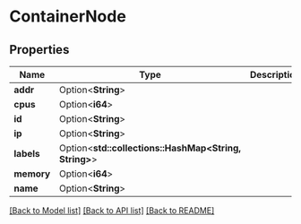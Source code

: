 # ContainerNode

## Properties

Name | Type | Description | Notes
------------ | ------------- | ------------- | -------------
**addr** | Option<**String**> |  | [optional]
**cpus** | Option<**i64**> |  | [optional]
**id** | Option<**String**> |  | [optional]
**ip** | Option<**String**> |  | [optional]
**labels** | Option<**std::collections::HashMap<String, String>**> |  | [optional]
**memory** | Option<**i64**> |  | [optional]
**name** | Option<**String**> |  | [optional]

[[Back to Model list]](../README.md#documentation-for-models) [[Back to API list]](../README.md#documentation-for-api-endpoints) [[Back to README]](../README.md)


